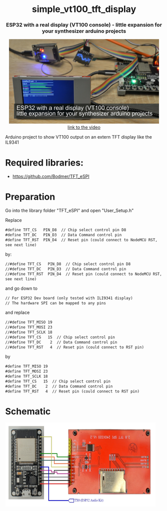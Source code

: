 <h1 align="center">simple_vt100_tft_display</h1>
<h3 align="center">ESP32 with a real display (VT100 console) - little expansion for your synthesizer arduino projects</h3>  
<p align="center"> 
  <img src="img/splash.jpg" alt="project picture" width="480px" height="270px"><br>
  <a href="https://youtu.be/1I_dJHwim2w">link to the video</a>
</p>

Arduino project to show VT100 output on an extern TFT display like the IL9341

# Required libraries:
- https://github.com/Bodmer/TFT_eSPI

# Preparation
Go into the library folder "TFT_eSPI" and open "User_Setup.h"

Replace

	#define TFT_CS   PIN_D8  // Chip select control pin D8
	#define TFT_DC   PIN_D3  // Data Command control pin
	#define TFT_RST  PIN_D4  // Reset pin (could connect to NodeMCU RST, see next line)

by:

	//#define TFT_CS   PIN_D8  // Chip select control pin D8
	//#define TFT_DC   PIN_D3  // Data Command control pin
	//#define TFT_RST  PIN_D4  // Reset pin (could connect to NodeMCU RST, see next line)

and go down to 

	// For ESP32 Dev board (only tested with ILI9341 display)
	// The hardware SPI can be mapped to any pins
	
and replace

	//#define TFT_MISO 19
	//#define TFT_MOSI 23
	//#define TFT_SCLK 18
	//#define TFT_CS   15  // Chip select control pin
	//#define TFT_DC    2  // Data Command control pin
	//#define TFT_RST   4  // Reset pin (could connect to RST pin)

by

	#define TFT_MISO 19
	#define TFT_MOSI 23
	#define TFT_SCLK 18
	#define TFT_CS   15  // Chip select control pin
	#define TFT_DC    2  // Data Command control pin
	#define TFT_RST   4  // Reset pin (could connect to RST pin)

# Schematic

<img src="img/schematic.jpg" alt="project picture" width="480px" height="270px">
